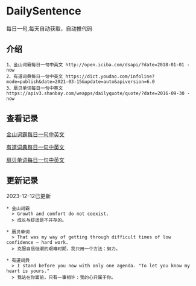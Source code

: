 # DailySentence

每日一句,每天自动获取，自动推代码

## 介绍

```
1、金山词霸每日一句中英文 http://open.iciba.com/dsapi/?date=2018-01-01 - now
2、有道词典每日一句中英文 https://dict.youdao.com/infoline?mode=publish&date=2021-03-15&update=auto&apiversion=6.0
3、扇贝单词每日一句中英文 https://apiv3.shanbay.com/weapps/dailyquote/quote/?date=2016-09-30 - now
```

## 查看记录

[金山词霸每日一句中英文](./data/iciba/)

[有道词典每日一句中英文](./data/youdao/)

[扇贝单词每日一句中英文](./data/shanbay/)

## 更新记录
2023-12-12已更新 
```
* 金山词霸
  > Growth and comfort do not coexist.
  > 成长与舒适是不并存的。

* 扇贝单词
  > That was my way of getting through difficult times of low confidence — hard work.
  > 克服自信低潮的艰难时期，我只用一个方法：努力。

* 有道词典
  > I stand before you now with only one agenda. "To let you know my heart is yours."
  > 我站在你面前，只有一事相许：我的心只属于你。

```
